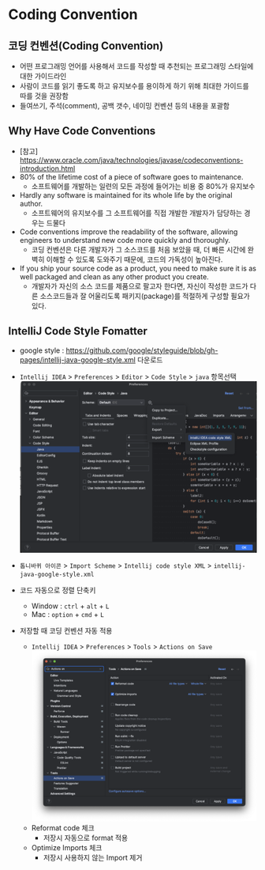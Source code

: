 # Coding Convention

## 코딩 컨벤션(Coding Convention)

* 어떤 프로그래밍 언어를 사용해서 코드를 작성할 때 추천되는 프로그래밍 스타일에 대한 가이드라인
* 사람이 코드를 읽기 좋도록 하고 유지보수를 용이하게 하기 위해 최대한 가이드를 따를 것을 권장함
* 들여쓰기, 주석(comment), 공백 갯수, 네이밍 컨벤션 등의 내용을 포괄함

## Why Have Code Conventions

* [참고] <https://www.oracle.com/java/technologies/javase/codeconventions-introduction.html>
* 80% of the lifetime cost of a piece of software goes to maintenance.
  * 소프트웨어를 개발하는 일련의 모든 과정에 들어가는 비용 중 80%가 유지보수
* Hardly any software is maintained for its whole life by the original author.
  * 소프트웨어의 유지보수를 그 소프트웨어를 직접 개발한 개발자가 담당하는 경우는 드물다
* Code conventions improve the readability of the software, allowing engineers to understand new code more quickly and thoroughly.
  * 코딩 컨벤션은 다른 개발자가 그 소스코드를 처음 보았을 때, 더 빠른 시간에 완벽히 이해할 수 있도록 도와주기 때문에, 코드의 가독성이 높아진다.
* If you ship your source code as a product, you need to make sure it is as well packaged and clean as any other product you create.
  * 개발자가 자신의 소스 코드를 제품으로 팔고자 한다면, 자신이 작성한 코드가 다른 소스코드들과 잘 어울리도록 패키지(package)를 적절하게 구성할 필요가 있다.

## IntelliJ Code Style Fomatter

* google style : <https://github.com/google/styleguide/blob/gh-pages/intellij-java-google-style.xml> 다운로드
* `Intellij IDEA` > `Preferences` > `Editor` > `Code Style` > `java` 항목선택
![Preferences](images/05.png)

* `톱니바퀴 아이콘` > `Import Scheme` > `Intellij code style XML` > `intellij-java-google-style.xml`
* 코드 자동으로 정렬 단축키
  * Window : `ctrl` + `alt` + `L`
  * Mac : `option` + `cmd` + `L`

* 저장할 때 코딩 컨벤션 자동 적용
  * `Intellij IDEA` > `Preferences` > `Tools` > `Actions on Save`
  ![save after](images/06.png)
  * Reformat code 체크
    * 저장시 자동으로 format 적용
  * Optimize Imports 체크
    * 저장시 사용하지 않는 Import 제거
